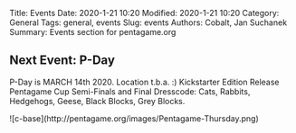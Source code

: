 Title: Events
Date: 2020-1-21 10:20
Modified: 2020-1-21 10:20
Category: General
Tags: general, events
Slug: events
Authors: Cobalt, Jan Suchanek
Summary: Events section for pentagame.org

## Next Event: P-Day

P-Day is MARCH 14th 2020.
Location t.b.a. :)
Kickstarter Edition Release
Pentagame Cup Semi-Finals and Final
Dresscode: Cats, Rabbits, Hedgehogs, Geese, Black Blocks, Grey Blocks.


<div class="d-flex justify-content-center">
  ![c-base](http://pentagame.org/images/Pentagame-Thursday.png)
</div>
